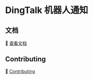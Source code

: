 # DingTalk 机器人通知

## 文档

💯 [查看文档](https://liuweigl.github.io/dingding-notifications-plugin/)

## Contributing

🍻 [Contributing](./CONTRIBUTING.md)
